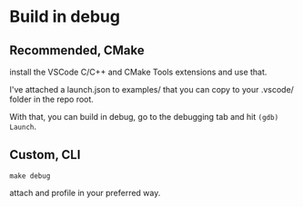 # Build in debug

## Recommended, CMake
install the VSCode C/C++ and CMake Tools extensions and use that.

I've attached a launch.json to examples/ that you can copy to your .vscode/ folder in the repo root.

With that, you can build in debug, go to the debugging tab and hit `(gdb) Launch`.

## Custom, CLI
`make debug`

attach and profile in your preferred way.

